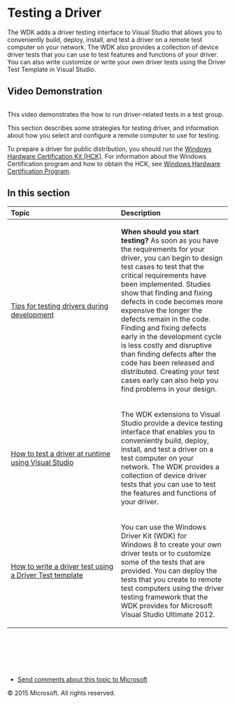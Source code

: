 <span id="vsdriver.testing_a_driver"></span>Testing a Driver
============================================================

The WDK adds a driver testing interface to Visual Studio that allows you to conveniently build, deploy, install, and test a driver on a remote test computer on your network. The WDK also provides a collection of device driver tests that you can use to test features and functions of your driver. You can also write customize or write your own driver tests using the Driver Test Template in Visual Studio.

<span id="Video_Demonstration"></span><span id="video_demonstration"></span><span id="VIDEO_DEMONSTRATION"></span>Video Demonstration
-------------------------------------------------------------------------------------------------------------------------------------

![]()

This video demonstrates the how to run driver-related tests in a test group.

This section describes some strategies for testing driver, and information about how you select and configure a remote computer to use for testing.

To prepare a driver for public distribution, you should run the [Windows Hardware Certification Kit (HCK)](http://go.microsoft.com/fwlink/p/?linkid=254893). For information about the Windows Certification program and how to obtain the HCK, see [Windows Hardware Certification Program](http://go.microsoft.com/fwlink/p/?linkid=227016).

<span id="in_this_section"></span>In this section
-------------------------------------------------

<table>
<colgroup>
<col width="50%" />
<col width="50%" />
</colgroup>
<thead>
<tr class="header">
<th align="left">Topic</th>
<th align="left">Description</th>
</tr>
</thead>
<tbody>
<tr class="odd">
<td align="left"><p><a href="strategies_for_testing_drivers_during_development.md">Tips for testing drivers during development</a></p></td>
<td align="left"><p><strong>When should you start testing?</strong> As soon as you have the requirements for your driver, you can begin to design test cases to test that the critical requirements have been implemented. Studies show that finding and fixing defects in code becomes more expensive the longer the defects remain in the code. Finding and fixing defects early in the development cycle is less costly and disruptive than finding defects after the code has been released and distributed. Creating your test cases early can also help you find problems in your design.</p>
<p></p></td>
</tr>
<tr class="even">
<td align="left"><p><a href="testing_a_driver_at_runtime.md">How to test a driver at runtime using Visual Studio</a></p></td>
<td align="left"><p>The WDK extensions to Visual Studio provide a device testing interface that enables you to conveniently build, deploy, install, and test a driver on a test computer on your network. The WDK provides a collection of device driver tests that you can use to test the features and functions of your driver.</p></td>
</tr>
<tr class="odd">
<td align="left"><p><a href="how_to_write_a_driver_test_.md">How to write a driver test using a Driver Test template</a></p></td>
<td align="left"><p>You can use the Windows Driver Kit (WDK) for Windows 8 to create your own driver tests or to customize some of the tests that are provided. You can deploy the tests that you create to remote test computers using the driver testing framework that the WDK provides for Microsoft Visual Studio Ultimate 2012.</p></td>
</tr>
</tbody>
</table>

 

 

 

* [Send comments about this topic to Microsoft](mailto:wsddocfb@microsoft.com?subject=Documentation%20feedback%20[VsDriver\vsdriver]:%20Testing%20a%20Driver%20%20RELEASE:%20(9/30/2015)&body=%0A%0APRIVACY%20STATEMENT%0A%0AWe%20use%20your%20feedback%20to%20improve%20the%20documentation.%20We%20don't%20use%20your%20email%20address%20for%20any%20other%20purpose,%20and%20we'll%20remove%20your%20email%20address%20from%20our%20system%20after%20the%20issue%20that%20you're%20reporting%20is%20fixed.%20While%20we're%20working%20to%20fix%20this%20issue,%20we%20might%20send%20you%20an%20email%20message%20to%20ask%20for%20more%20info.%20Later,%20we%20might%20also%20send%20you%20an%20email%20message%20to%20let%20you%20know%20that%20we've%20addressed%20your%20feedback.%0A%0AFor%20more%20info%20about%20Microsoft's%20privacy%20policy,%20see%20http://privacy.microsoft.com/en-us/default.aspx. "Send comments about this topic to Microsoft")

© 2015 Microsoft. All rights reserved.
